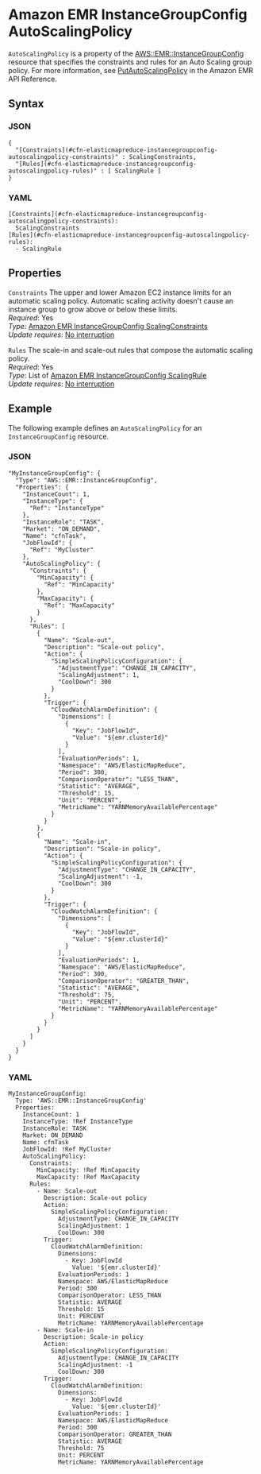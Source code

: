 # Amazon EMR InstanceGroupConfig AutoScalingPolicy<a name="aws-properties-elasticmapreduce-instancegroupconfig-autoscalingpolicy"></a>

`AutoScalingPolicy` is a property of the [AWS::EMR::InstanceGroupConfig](aws-resource-emr-instancegroupconfig.md) resource that specifies the constraints and rules for an Auto Scaling group policy\. For more information, see [PutAutoScalingPolicy](https://docs.aws.amazon.com//ElasticMapReduce/latest/API/API_PutAutoScalingPolicy.html) in the Amazon EMR API Reference\.

## Syntax<a name="w13ab1c21c10d141c22c17b5"></a>

### JSON<a name="aws-properties-elasticmapreduce-instancegroupconfig-autoscalingpolicy-syntax.json"></a>

```
{
  "[Constraints](#cfn-elasticmapreduce-instancegroupconfig-autoscalingpolicy-constraints)" : ScalingConstraints,
  "[Rules](#cfn-elasticmapreduce-instancegroupconfig-autoscalingpolicy-rules)" : [ ScalingRule ]
}
```

### YAML<a name="aws-properties-elasticmapreduce-instancegroupconfig-autoscalingpolicy-syntax.yaml"></a>

```
[Constraints](#cfn-elasticmapreduce-instancegroupconfig-autoscalingpolicy-constraints): 
  ScalingConstraints
[Rules](#cfn-elasticmapreduce-instancegroupconfig-autoscalingpolicy-rules): 
  - ScalingRule
```

## Properties<a name="w13ab1c21c10d141c22c17b7"></a>

`Constraints`  <a name="cfn-elasticmapreduce-instancegroupconfig-autoscalingpolicy-constraints"></a>
The upper and lower Amazon EC2 instance limits for an automatic scaling policy\. Automatic scaling activity doesn't cause an instance group to grow above or below these limits\.   
*Required*: Yes  
*Type*: [Amazon EMR InstanceGroupConfig ScalingConstraints](aws-properties-elasticmapreduce-instancegroupconfig-scalingconstraints.md)  
*Update requires*: [No interruption](using-cfn-updating-stacks-update-behaviors.md#update-no-interrupt)

`Rules`  <a name="cfn-elasticmapreduce-instancegroupconfig-autoscalingpolicy-rules"></a>
The scale\-in and scale\-out rules that compose the automatic scaling policy\.  
*Required*: Yes  
*Type*: List of [Amazon EMR InstanceGroupConfig ScalingRule](aws-properties-elasticmapreduce-instancegroupconfig-scalingrule.md)  
*Update requires*: [No interruption](using-cfn-updating-stacks-update-behaviors.md#update-no-interrupt)

## Example<a name="w13ab1c21c10d141c22c17b9"></a>

The following example defines an `AutoScalingPolicy` for an `InstanceGroupConfig` resource\.

### JSON<a name="w13ab1c21c10d141c22c17b9b4"></a>

```
"MyInstanceGroupConfig": {
  "Type": "AWS::EMR::InstanceGroupConfig",
  "Properties": {
    "InstanceCount": 1,
    "InstanceType": {
      "Ref": "InstanceType"
    },
    "InstanceRole": "TASK",
    "Market": "ON_DEMAND",
    "Name": "cfnTask",
    "JobFlowId": {
      "Ref": "MyCluster"
    },
    "AutoScalingPolicy": {
      "Constraints": {
        "MinCapacity": {
          "Ref": "MinCapacity"
        },
        "MaxCapacity": {
          "Ref": "MaxCapacity"
        }
      },
      "Rules": [
        {
          "Name": "Scale-out",
          "Description": "Scale-out policy",
          "Action": {
            "SimpleScalingPolicyConfiguration": {
              "AdjustmentType": "CHANGE_IN_CAPACITY",
              "ScalingAdjustment": 1,
              "CoolDown": 300
            }
          },
          "Trigger": {
            "CloudWatchAlarmDefinition": {
              "Dimensions": [
                {
                  "Key": "JobFlowId",
                  "Value": "${emr.clusterId}"
                }
              ],
              "EvaluationPeriods": 1,
              "Namespace": "AWS/ElasticMapReduce",
              "Period": 300,
              "ComparisonOperator": "LESS_THAN",
              "Statistic": "AVERAGE",
              "Threshold": 15,
              "Unit": "PERCENT",
              "MetricName": "YARNMemoryAvailablePercentage"
            }
          }
        },
        {
          "Name": "Scale-in",
          "Description": "Scale-in policy",
          "Action": {
            "SimpleScalingPolicyConfiguration": {
              "AdjustmentType": "CHANGE_IN_CAPACITY",
              "ScalingAdjustment": -1,
              "CoolDown": 300
            }
          },
          "Trigger": {
            "CloudWatchAlarmDefinition": {
              "Dimensions": [
                {
                  "Key": "JobFlowId",
                  "Value": "${emr.clusterId}"
                }
              ],
              "EvaluationPeriods": 1,
              "Namespace": "AWS/ElasticMapReduce",
              "Period": 300,
              "ComparisonOperator": "GREATER_THAN",
              "Statistic": "AVERAGE",
              "Threshold": 75,
              "Unit": "PERCENT",
              "MetricName": "YARNMemoryAvailablePercentage"
            }
          }
        }
      ]
    }
  }
}
```

### YAML<a name="w13ab1c21c10d141c22c17b9b6"></a>

```
MyInstanceGroupConfig:
  Type: 'AWS::EMR::InstanceGroupConfig'
  Properties:
    InstanceCount: 1
    InstanceType: !Ref InstanceType
    InstanceRole: TASK
    Market: ON_DEMAND
    Name: cfnTask
    JobFlowId: !Ref MyCluster
    AutoScalingPolicy:
      Constraints:
        MinCapacity: !Ref MinCapacity
        MaxCapacity: !Ref MaxCapacity
      Rules:
        - Name: Scale-out
          Description: Scale-out policy
          Action:
            SimpleScalingPolicyConfiguration:
              AdjustmentType: CHANGE_IN_CAPACITY
              ScalingAdjustment: 1
              CoolDown: 300
          Trigger:
            CloudWatchAlarmDefinition:
              Dimensions:
                - Key: JobFlowId
                  Value: '${emr.clusterId}'
              EvaluationPeriods: 1
              Namespace: AWS/ElasticMapReduce
              Period: 300
              ComparisonOperator: LESS_THAN
              Statistic: AVERAGE
              Threshold: 15
              Unit: PERCENT
              MetricName: YARNMemoryAvailablePercentage
        - Name: Scale-in
          Description: Scale-in policy
          Action:
            SimpleScalingPolicyConfiguration:
              AdjustmentType: CHANGE_IN_CAPACITY
              ScalingAdjustment: -1
              CoolDown: 300
          Trigger:
            CloudWatchAlarmDefinition:
              Dimensions:
                - Key: JobFlowId
                  Value: '${emr.clusterId}'
              EvaluationPeriods: 1
              Namespace: AWS/ElasticMapReduce
              Period: 300
              ComparisonOperator: GREATER_THAN
              Statistic: AVERAGE
              Threshold: 75
              Unit: PERCENT
              MetricName: YARNMemoryAvailablePercentage
```